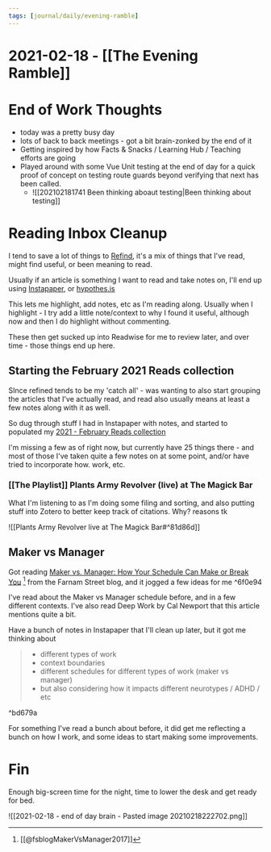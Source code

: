 ```yaml
---
tags: [journal/daily/evening-ramble]
---
```

# 2021-02-18 - [[The Evening Ramble]]

# End of Work Thoughts
- today was a pretty busy day
- lots of back to back meetings - got a bit brain-zonked by the end of it
- Getting inspired by how Facts & Snacks / Learning Hub / Teaching efforts are going
- Played around with some Vue Unit testing at the end of day for a quick proof of concept on testing route guards beyond verifying that next has been called.
	- ![[202102181741 Been thinking aboaut testing|Been thinking about testing]]
		
# Reading Inbox Cleanup
	
I tend to save a lot of things to [Refind](https://refind.com/evan-schultz), it's a mix of things that I've read, might find useful, or been meaning to read.
	
Usually if an article is something I want to read and take notes on, I'll end up using [Instapaper](https://www.instapaper.com/), or [hypothes.is](https://hypothes.is) 
	
This lets me highlight, add notes, etc as I'm reading along. Usually when I highlight - I try add a little note/context to why I found it useful, although now and then I do highlight without commenting. 
	
These then get sucked up into Readwise for me to review later, and over time - those things end up here. 
	
## Starting the February 2021 Reads collection

SInce refined tends to be my 'catch all' - was wanting to also start grouping the articles that I've actually read, and read also usually means at least a few notes along with it as well.

So dug through stuff I had in Instapaper with notes, and started to populated my [2021 - February Reads collection](https://refind.com/evan-schultz/2021---february-reads)

I'm missing a few as of right now, but currently have 25 things there - and most of those I've taken quite a few notes on at some point, and/or have tried to incorporate how. work, etc.

### [[The Playlist]] Plants Army Revolver (live) at The Magick Bar

What I'm listening to as I'm doing some filing and sorting, and also putting stuff into Zotero to better keep track of citations. Why? reasons tk

![[Plants Army Revolver live at The Magick Bar#^81d86d]]

## Maker vs Manager 

Got reading [Maker vs. Manager: How Your Schedule Can Make or Break You](https://fs.blog/2017/12/maker-vs-manager/) [^fsb] from the Farnam Street blog, and it jogged a few ideas for me ^6f0e94

[^fsb]: [[@fsblogMakerVsManager2017]]

I've read about the Maker vs Manager schedule before, and in a few different contexts. I've also read Deep Work by Cal Newport that this article mentions quite a bit. 

Have a bunch of notes in Instapaper that I'll clean up later, but it got me thinking about

> - different types of work
> - context boundaries
> - different schedules for different types of work (maker vs manager)
> - but also considering how it impacts different neurotypes / ADHD / etc 

^bd679a

For something I've read a bunch about before, it did get me reflecting a bunch on how I work, and some ideas to start making some improvements. 

# Fin 

Enough big-screen time for the night, time to lower the desk and get ready for bed.

![[2021-02-18 - end of day brain - Pasted image 20210218222702.png]]